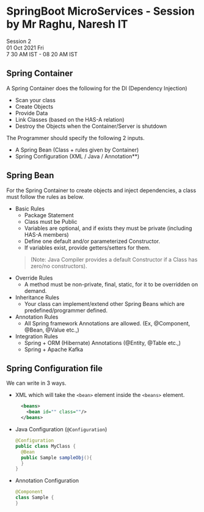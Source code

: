 # SpringBoot MicroServices - Session by Mr Raghu, Naresh IT

Session 2 \
01 Oct 2021 Fri \
7 30 AM IST - 08 20 AM IST


## Spring Container

A Spring Container does the following for the DI (Dependency Injection)

* Scan your class
* Create Objects
* Provide Data
* Link Classes (based on the HAS-A relation)
* Destroy the Objects when the Container/Server is shutdown

The Programmer should specify the following 2 inputs.

* A Spring Bean (Class + rules given by Container)
* Spring Configuration (XML / Java / Annotation**)

## Spring Bean

For the Spring Container to create objects and inject dependencies, a class must follow the rules as below.

* Basic Rules
  * Package Statement
  * Class must be Public
  * Variables are optional, and if exists they must be private (including HAS-A members)
  * Define one default and/or parameterized Constructor.
  * If variables exist, provide getters/setters for them.
  > (Note: Java Compiler provides a default Constructor if a Class has zero/no constructors).
* Override Rules
  *  A method must be non-private, final, static, for it to be overridden on demand.
* Inheritance Rules
  * Your class can implement/extend other Spring Beans  which are predefined/programmer defined.
* Annotation Rules
  * All Spring framework Annotations are allowed. (Ex, @Component, @Bean, @Value etc.,)
* Integration Rules
  * Spring + ORM (Hibernate) Annotations (@Entity, @Table etc.,)
  * Spring + Apache Kafka

## Spring Configuration file

We can write in 3 ways.

* XML which will take the `<bean>` element inside the `<beans>` element.
  ```xml
    <beans>
      <bean id="" class=""/>
    </beans>
  ```
* Java Configuration (`@Configuration`)

  ```java
  @Configuration
  public class MyClass {
    @Bean
    public Sample sampleObj(){
    }
  }
  ```
* Annotation  Configuration

  ```java
  @Component
  class Sample {
  }
  ```
